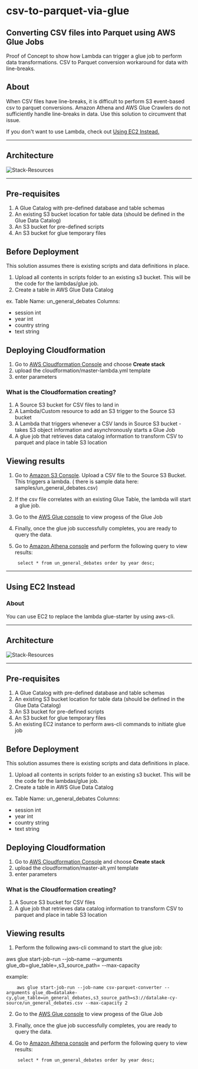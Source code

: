 # csv-to-parquet-via-glue

## Converting CSV files into Parquet using AWS Glue Jobs

Proof of Concept to show how Lambda can trigger a glue job to perform data transformations. CSV to Parquet conversion workaround for data with line-breaks.

## About

When CSV files have line-breaks, it is difficult to perform S3 event-based csv to parquet conversions. Amazon Athena and AWS Glue Crawlers do not sufficiently handle line-breaks in data.  Use this solution to circumvent that issue.

If you don't want to use Lambda, check out [Using EC2 Instead.](https://github.com/CYarros10/csv-to-parquet-via-glue/blob/master/README.md#using-ec2-instead)

----

## Architecture

![Stack-Resources](https://github.com/CYarros10/csv-to-parquet-via-glue/blob/master/architecture/datalake-transforms.png)

----

## Pre-requisites

1. A Glue Catalog with pre-defined database and table schemas
2. An existing S3 bucket location for table data (should be defined in the Glue Data Catalog)
3. An S3 bucket for pre-defined scripts
4. An S3 bucket for glue temporary files

## Before Deployment

This solution assumes there is existing scripts and data definitions in place.

1. Upload all contents in scripts folder to an existing s3 bucket. This will be the code for the lambdas/glue job.
2. Create a table in AWS Glue Data Catalog

ex.
Table Name: un_general_debates
Columns:

- session int
- year int
- country string
- text string

## Deploying Cloudformation

1. Go to [AWS Cloudformation Console](https://console.aws.amazon.com/cloudformation/) and choose **Create stack**
2. upload the cloudformation/master-lambda.yml template
3. enter parameters

### What is the Cloudformation creating?

1. A Source S3 bucket for CSV files to land in
2. A Lambda/Custom resource to add an S3 trigger to the Source S3 bucket
3. A Lambda that triggers whenever a CSV lands in Source S3 bucket - takes S3 object information and asynchronously starts a Glue Job
4. A glue job that retrieves data catalog information to transform CSV to parquet and place in table S3 location

## Viewing results

1. Go to [Amazon S3 Console](https://s3.console.aws.amazon.com/s3/). Upload a CSV file to the Source S3 Bucket. This triggers a lambda. ( there is sample data here: samples/un_general_debates.csv)
2. If the csv file correlates with an existing Glue Table, the lambda will start a glue job.
3. Go to the [AWS Glue console](https://console.aws.amazon.com/glue/) to view progess of the Glue Job
4. Finally, once the glue job successfully completes, you are ready to query the data.
5. Go to [Amazon Athena console](https://console.aws.amazon.com/athena) and perform the following query to view results:

        select * from un_general_debates order by year desc;

----

## Using EC2 Instead

### About

You can use EC2 to replace the lambda glue-starter by using aws-cli. 

----

## Architecture

![Stack-Resources](https://github.com/CYarros10/csv-to-parquet-via-glue/blob/master/architecture/datalake-transforms-2.png)

----

## Pre-requisites

1. A Glue Catalog with pre-defined database and table schemas
2. An existing S3 bucket location for table data (should be defined in the Glue Data Catalog)
3. An S3 bucket for pre-defined scripts
4. An S3 bucket for glue temporary files
5. An existing EC2 instance to perform aws-cli commands to initiate glue job

## Before Deployment

This solution assumes there is existing scripts and data definitions in place.

1. Upload all contents in scripts folder to an existing s3 bucket. This will be the code for the lambdas/glue job.
2. Create a table in AWS Glue Data Catalog

ex.
Table Name: un_general_debates
Columns:

- session int
- year int
- country string
- text string

## Deploying Cloudformation

1. Go to [AWS Cloudformation Console](https://console.aws.amazon.com/cloudformation/) and choose **Create stack**
2. upload the cloudformation/master-alt.yml template
3. enter parameters

### What is the Cloudformation creating?

1. A Source S3 bucket for CSV files
2. A glue job that retrieves data catalog information to transform CSV to parquet and place in table S3 location

## Viewing results

1. Perform the following aws-cli command to start the glue job:

aws glue start-job-run --job-name <your job name> --arguments glue_db=<your glue database name>glue_table=<your glue table name>,s3_source_path=<path to csv in s3> --max-capacity <your desired DPUs> 
                
example:

        aws glue start-job-run --job-name csv-parquet-converter --arguments glue_db=datalake-cy,glue_table=un_general_debates,s3_source_path=s3://datalake-cy-source/un_general_debates.csv --max-capacity 2 

2. Go to the [AWS Glue console](https://console.aws.amazon.com/glue/) to view progess of the Glue Job
3. Finally, once the glue job successfully completes, you are ready to query the data.
4. Go to [Amazon Athena console](https://console.aws.amazon.com/athena) and perform the following query to view results:

        select * from un_general_debates order by year desc;
